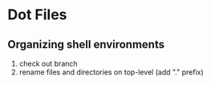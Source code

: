 Dot Files
====

Organizing shell environments
--------------------------------
1.  check out branch
2.  rename files and directories on top-level (add "." prefix) 

